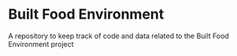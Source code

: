 # Built Food Environment
A repository to keep track of code and data related to the Built Food Environment project
